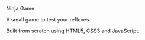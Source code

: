 Ninja Game

A small game to test your reflexes.

Built from scratch using HTML5, CSS3 and JavaScript.
